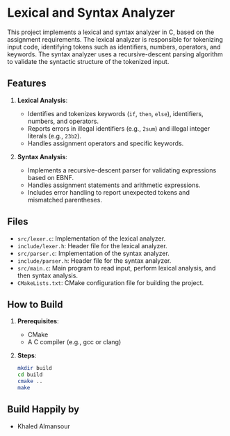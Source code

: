 # Lexical and Syntax Analyzer

This project implements a lexical and syntax analyzer in C, based on the assignment requirements. The lexical analyzer is responsible for tokenizing input code, identifying tokens such as identifiers, numbers, operators, and keywords. The syntax analyzer uses a recursive-descent parsing algorithm to validate the syntactic structure of the tokenized input.

## Features

1. **Lexical Analysis**:
    - Identifies and tokenizes keywords (`if`, `then`, `else`), identifiers, numbers, and operators.
    - Reports errors in illegal identifiers (e.g., `2sum`) and illegal integer literals (e.g., `23b2`).
    - Handles assignment operators and specific keywords.

2. **Syntax Analysis**:
    - Implements a recursive-descent parser for validating expressions based on EBNF.
    - Handles assignment statements and arithmetic expressions.
    - Includes error handling to report unexpected tokens and mismatched parentheses.

## Files

- `src/lexer.c`: Implementation of the lexical analyzer.
- `include/lexer.h`: Header file for the lexical analyzer.
- `src/parser.c`: Implementation of the syntax analyzer.
- `include/parser.h`: Header file for the syntax analyzer.
- `src/main.c`: Main program to read input, perform lexical analysis, and then syntax analysis.
- `CMakeLists.txt`: CMake configuration file for building the project.

## How to Build

1. **Prerequisites**:
    - CMake
    - A C compiler (e.g., gcc or clang)

2. **Steps**:
   ```bash
   mkdir build
   cd build
   cmake ..
   make
    ```


## Build Happily by

- Khaled Almansour 